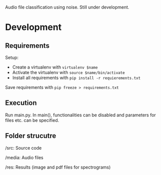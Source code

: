 Audio file classification using noise. Still under development.

# Development

## Requirements

Setup:
* Create a virtualenv with `virtualenv $name`
* Activate the virtualenv with `source $name/bin/activate`
* Install all requirements with `pip install -r requierements.txt`

Save requirements with `pip freeze > requirements.txt`

## Execution

Run main.py. In main(), functionalities can be disabled and parameters for files etc. can be specified.

## Folder strucutre

/src: Source code

/media: Audio files

/res: Results (image and pdf files for spectrograms)
